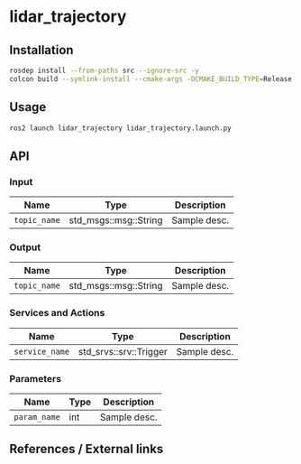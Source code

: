 # lidar_trajectory
<!-- Required -->
<!-- Package description -->

## Installation
<!-- Required -->
<!-- Things to consider:
    - How to build package? 
    - Are there any other 3rd party dependencies required? -->

```bash
rosdep install --from-paths src --ignore-src -y
colcon build --symlink-install --cmake-args -DCMAKE_BUILD_TYPE=Release -DCMAKE_EXPORT_COMPILE_COMMANDS=On --packages-up-to lidar_trajectory
```

## Usage
<!-- Required -->
<!-- Things to consider:
    - Launching package. 
    - Exposed API (example service/action call. -->

```bash
ros2 launch lidar_trajectory lidar_trajectory.launch.py
```

## API
<!-- Required -->
<!-- Things to consider:
    - How do you use the package / API? -->

### Input

| Name         | Type                  | Description  |
| ------------ | --------------------- | ------------ |
| `topic_name` | std_msgs::msg::String | Sample desc. |

### Output

| Name         | Type                  | Description  |
| ------------ | --------------------- | ------------ |
| `topic_name` | std_msgs::msg::String | Sample desc. |

### Services and Actions

| Name           | Type                   | Description  |
| -------------- | ---------------------- | ------------ |
| `service_name` | std_srvs::srv::Trigger | Sample desc. |

### Parameters

| Name         | Type | Description  |
| ------------ | ---- | ------------ |
| `param_name` | int  | Sample desc. |


## References / External links
<!-- Optional -->
